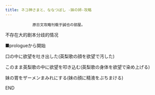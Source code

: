 ```yaml
---
title: ネコ神さまと、ななつぼし -妹の姉-攻略
---
```


                原日文攻略刊载于誠也の部屋。



不存在大的剧本分歧的情况



■prologueから開始



口の中に欲望を吐き出した(英梨歌の顔を欲望で汚した)



このまま英梨歌の中に欲望を叩き込む(英梨歌の身体を欲望で染め上げる)



妹の胃をザーメンまみれにする(妹の顔に精液をぶちまける)



END


              
